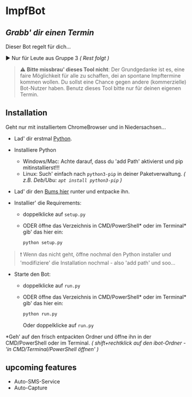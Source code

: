 # ImpfBot
## _Grabb' dir einen Termin_

Dieser Bot regelt für dich...

:arrow_forward: Nur für Leute aus Gruppe 3 _( Rest folgt )_

> :warning: **Bitte missbrau' dieses Tool nicht**: Der Grundgedanke ist es, eine faire Möglichkeit für alle zu schaffen, dei an spontane Impftermine kommen wollen. Du sollst eine Chance gegen andere (kommerzielle) Bot-Nutzer haben. Benutz dieses Tool bitte nur für deinen eigenen Termin.

## Installation
Geht nur mit installiertem ChromeBrowser und in Niedersachsen...
- Lad' dir erstmal [Python](https://www.python.org/).
- Installiere Python
  - Windows/Mac: Achte darauf, dass du 'add Path' aktivierst und pip mitinstallierst!!!
  - Linux: Such' einfach nach ```python3-pip``` in deiner Paketverwaltung.  _( z.B. Deb/Ubu: ```apt install python3-pip``` )_
- Lad' dir den [Bums hier](https://github.com/Piitschy/ibot/archive/refs/heads/main.zip) runter und entpacke ihn.

- Installier' die Requirements:
  - doppelklicke auf ```setup.py```
  
  - ODER öffne das Verzeichnis in CMD/PowerShell* oder im Terminal* gib' das hier ein:
      ```bash
      python setup.py
      ```

>:exclamation: Wenn das nicht geht, öffne nochmal den Python installer und 'modifiziere' die Installation nochmal - also 'add path' und soo...
- Starte den Bot: 
  - doppelklicke auf ```run.py```
  
  - ODER öffne das Verzeichnis in CMD/PowerShell* oder im Terminal* gib' das hier ein:
      ```bash
      python run.py
      ```
      Oder doppelklicke auf ```run.py```

*Geh' auf den frisch entpackten Ordner und öffne ihn in der CMD/PowerShell oder im Terminal. _( shift+rechtklick auf den ibot-Ordner - 'in CMD/Terminal/PowerShell öffnen' )_

## upcoming features
- Auto-SMS-Service
- Auto-Capture